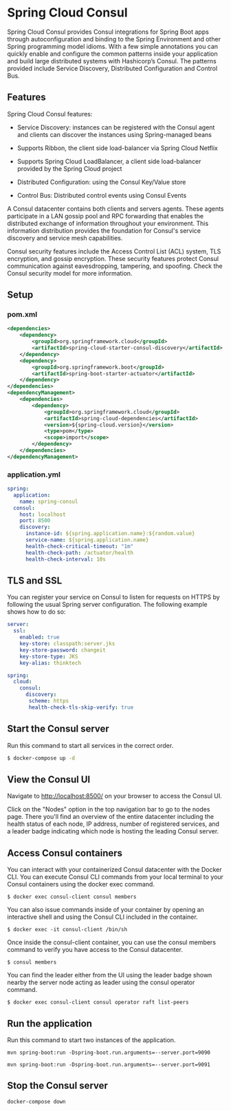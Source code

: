 # Spring Cloud Consul

Spring Cloud Consul provides Consul integrations for Spring Boot apps through autoconfiguration and binding to the Spring Environment and other Spring programming model idioms. With a few simple annotations you can quickly enable and configure the common patterns inside your application and build large distributed systems with Hashicorp’s Consul. The patterns provided include Service Discovery, Distributed Configuration and Control Bus.

## Features

Spring Cloud Consul features:

- Service Discovery: instances can be registered with the Consul agent and clients can discover the instances using Spring-managed beans

- Supports Ribbon, the client side load-balancer via Spring Cloud Netflix

- Supports Spring Cloud LoadBalancer, a client side load-balancer provided by the Spring Cloud project

- Distributed Configuration: using the Consul Key/Value store

- Control Bus: Distributed control events using Consul Events

A Consul datacenter contains both clients and servers agents. These agents participate in a LAN gossip pool and RPC forwarding that enables the distributed exchange of information throughout your environment. This information distribution provides the foundation for Consul's service discovery and service mesh capabilities.

Consul security features include the Access Control List (ACL) system, TLS encryption, and gossip encryption. These security features protect Consul communication against eavesdropping, tampering, and spoofing. Check the Consul security model for more information.

## Setup

### pom.xml

```xml
<dependencies>
    <dependency>
        <groupId>org.springframework.cloud</groupId>
        <artifactId>spring-cloud-starter-consul-discovery</artifactId>
    </dependency>
    <dependency>
        <groupId>org.springframework.boot</groupId>
        <artifactId>spring-boot-starter-actuator</artifactId>
    </dependency>
</dependencies>
<dependencyManagement>
    <dependencies>
        <dependency>
            <groupId>org.springframework.cloud</groupId>
            <artifactId>spring-cloud-dependencies</artifactId>
            <version>${spring-cloud.version}</version>
            <type>pom</type>
            <scope>import</scope>
        </dependency>
    </dependencies>
</dependencyManagement>
```

### application.yml

```yaml
spring:
  application:
    name: spring-consul
  consul:
    host: localhost
    port: 8500
    discovery:
      instance-id: ${spring.application.name}:${random.value}
      service-name: ${spring.application.name}
      health-check-critical-timeout: "1m"
      health-check-path: /actuator/health
      health-check-interval: 10s
```

## TLS and SSL

You can register your service on Consul to listen for requests on HTTPS by following the usual Spring server configuration. The following example shows how to do so:

```yaml
server:
  ssl:
    enabled: true
    key-store: classpath:server.jks
    key-store-password: changeit
    key-store-type: JKS
    key-alias: thinktech

spring:
  cloud:
    consul:
      discovery:
       scheme: https
       health-check-tls-skip-verify: true
```

## Start the Consul server

Run this command to start all services in the correct order.

```bash
$ docker-compose up -d
```

## View the Consul UI

Navigate to [http://localhost:8500/](http://localhost:8500/) on your browser to access the Consul UI.

Click on the "Nodes" option in the top navigation bar to go to the nodes page. There you'll find an overview of the entire datacenter including the health status of each node, IP address, number of registered services, and a leader badge indicating which node is hosting the leading Consul server.

## Access Consul containers

You can interact with your containerized Consul datacenter with the Docker CLI.
You can execute Consul CLI commands from your local terminal to your Consul containers using the docker exec command.

```shell script
$ docker exec consul-client consul members
```

You can also issue commands inside of your container by opening an interactive shell and using the Consul CLI included in the container.

```shell script
$ docker exec -it consul-client /bin/sh
```

Once inside the consul-client container, you can use the consul members command to verify you have access to the Consul datacenter.

```shell script
$ consul members
```

You can find the leader either from the UI using the leader badge shown nearby the server node acting as leader using the consul operator command.

```shell script
$ docker exec consul-client consul operator raft list-peers
```

## Run the application

Run this command to start two instances of the application. 

```
mvn spring-boot:run -Dspring-boot.run.arguments=--server.port=9090
```

```
mvn spring-boot:run -Dspring-boot.run.arguments=--server.port=9091
```

## Stop the Consul server

```bash
docker-compose down
```
